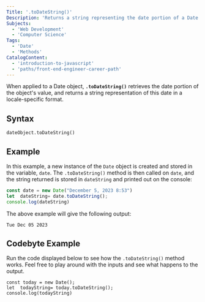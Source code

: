 ```yaml
---
Title: '.toDateString()'
Description: 'Returns a string representing the date portion of a Date instance' 
Subjects: 
  - 'Web Development'
  - 'Computer Science'
Tags:
  - 'Date'
  - 'Methods'
CatalogContent:
  - 'introduction-to-javascript'
  - 'paths/front-end-engineer-career-path'
---
```


When applied to a Date object, **`.toDateString()`** retrieves the date portion of the object's value, and returns a string representation of this date in a locale-specific format.

## Syntax

```pseudo
dateObject.toDateString()
```

## Example

In this example, a new instance of the `Date` object is created and stored in the variable, `date`. The `.toDateString()` method is then called on `date`, and the string returned is stored in `dateString` and printed out on the console:

```js
const date = new Date("December 5, 2023 8:53")
let  dateString= date.toDateString();
console.log(dateString)
```
The above example will give the following output:

```shell
Tue Dec 05 2023
```

## Codebyte Example

Run the code displayed below to see how the `.toDateString()` method works. Feel free to play around with the inputs and see what happens to the output.

```codebyte/javascript
const today = new Date();
let  todayString= today.toDateString();
console.log(todayString)
```
